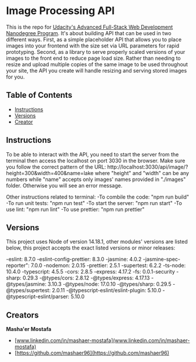 # Image Processing API

This is the repo for [Udacity's Advanced Full-Stack Web Development Nanodegree Program](). It's about building API that can be used in two different ways. First, as a simple placeholder API that allows you to place images into your frontend with the size set via URL parameters for rapid prototyping. Second, as a library to serve properly scaled versions of your images to the front end to reduce page load size. Rather than needing to resize and upload multiple copies of the same image to be used throughout your site, the API you create will handle resizing and serving stored images for you.

## Table of Contents

* [Instructions](#instructions)
* [Versions](#versions)
* [Creator](#creators)

## Instructions
To be able to interact with the API, you need to start the server from the terminal then access the localhost on port 3030 in the browser. Make sure you follow the correct pattern of the URL:
http://localhost:3030/api/image/?height=300&width=400&name=lake where "height" and "width" can be any numbers while "name" accepts only images' names provided in "./images" folder. Otherwise you will see an error message.

Other instructions related to terminal:
-To combile the code: "npm run build"
-To run unit tests: "npm run test"
-To start the server: "npm run start"
-To use lint: "npm run lint"
-To use prettier: "npm run prettier"


## Versions

This project uses Node of version 14.18.1, other modules' versions are listed below, this project accepts the exact listed versions or minor releases:

-eslint: 8.7.0
-eslint-config-prettier: 8.3.0
-jasmine: 4.0.2
-jasmine-spec-reporter": 7.0.0
-nodemon: 2.0.15
-prettier: 2.5.1
-supertest: 6.2.2
-ts-node: 10.4.0
-typescript: 4.5.5
-cors: 2.8.5
-express: 4.17.2
-fs: 0.0.1-security
-sharp: 0.29.3
-@types/cors: 2.8.12
-@types/express: 4.17.13
-@types/jasmine: 3.10.3
-@types/node: 17.0.10
-@types/sharp: 0.29.5
-@types/supertest: 2.0.11
-@typescript-eslint/eslint-plugin: 5.10.0
-@typescript-eslint/parser: 5.10.0

## Creators

**Masha'er Mostafa**

* [www.linkedin.com/in/mashaer-mostafa](www.linkedin.com/in/mashaer-mostafa)
* [https://github.com/mashaer96](https://github.com/mashaer96)